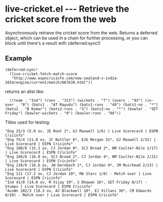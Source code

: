live-cricket.el --- Retrieve the cricket score from the web
===========================================================

Asynchronously retrieve the cricket score from the web. Returns a
deferred object, which can be used in a chain for further
processing, or you can block until there's a result with
(deferred:sync!)

Example
-------

```elisp
(deferred:sync!
  (live-cricket-fetch-match-score
   "http://www.espncricinfo.com/new-zealand-v-india-2014/engine/current/match/667639.html"))
```

returns an alist like:

```elisp
  ((team . "Ind") (runs . "313") (wickets . "7") (overs . "93") (in-over . "0") (bats1 . "AT Rayudu") (bats1-runs . "49") (bats1-no . "*") (bats2 . "B Kumar") (bats2-runs . "3") (bats2-no . "*") (bowler . "SET Friday") (bowler-wickets . "0") (bowler-runs . "86"))
```

Titles used for testing:

```elisp
"Eng 25/3 (5.0 ov, JE Root 1*, GJ Maxwell 1/6) | Live Scorecard | ESPN Cricinfo"
"Eng 75/4 (11.0 ov, JC Buttler 6*, EJG Morgan 31*, GJ Maxwell 2/31) | Live Scorecard | ESPN Cricinfo"
"Eng 100/8 (15.1 ov, CJ Jordan 0*, SCJ Broad 2*, NM Coulter-Nile 2/17) | Live Scorecard | ESPN Cricinfo"
"Eng 104/8 (16.0 ov, SCJ Broad 2*, CJ Jordan 4*, NM Coulter-Nile 2/21) | Live Scorecard | ESPN Cricinfo"
"Eng 110/9 (16.6 ov, JW Dernbach 1*, CJ Jordan 9*, JM Muirhead 2/13) | Live Scorecard | ESPN Cricinfo"
"Eng 111 (17.2 ov, CJ Jordan 10*, MA Starc 1/8) - Match over | Live Scorecard | ESPN Cricinfo"
"Ind 41/0 (14.0 ov, M Vijay 19*, S Dhawan 16*, SET Friday 0/17) - Stumps | Live Scorecard | ESPN Cricinfo"
"AusWn 102/3 (18.3 ov, AJ Blackwell 10*, EJ Villani 36*, CM Edwards 0/10) - Match over | Live Scorecard | ESPN Cricinfo"
```
